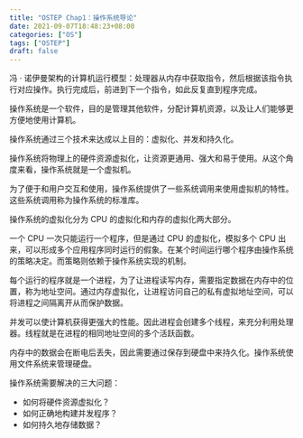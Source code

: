 ```yaml
---
title: "OSTEP Chap1：操作系统导论"
date: 2021-09-07T18:48:23+08:00
categories: ["OS"]
tags: ["OSTEP"]
draft: false
---
```


冯 · 诺伊曼架构的计算机运行模型：处理器从内存中获取指令，然后根据该指令执行对应操作。执行完成后，前进到下一个指令，如此反复直到程序完成。

操作系统是一个软件，目的是管理其他软件，分配计算机资源，以及让人们能够更方便地使用计算机。

操作系统通过三个技术来达成以上目的：虚拟化、并发和持久化。

操作系统将物理上的硬件资源虚拟化，让资源更通用、强大和易于使用。从这个角度来看，操作系统就是一个虚拟机。

为了便于和用户交互和使用，操作系统提供了一些系统调用来使用虚拟机的特性。这些系统调用称为操作系统的标准库。

操作系统的虚拟化分为 CPU 的虚拟化和内存的虚拟化两大部分。

一个 CPU 一次只能运行一个程序，但是通过 CPU 的虚拟化，模拟多个 CPU 出来，可以形成多个应用程序同时运行的假象。在某个时间运行哪个程序由操作系统的策略决定。而策略则依赖于操作系统实现的机制。

每个运行的程序就是一个进程，为了让进程读写内存，需要指定数据在内存中的位置，称为地址空间。通过内存虚拟化，让进程访问自己的私有虚拟地址空间，可以将进程之间隔离开从而保护数据。

并发可以使计算机获得更强大的性能。因此进程会创建多个线程，来充分利用处理器。线程就是在进程的相同地址空间的多个活跃函数。

内存中的数据会在断电后丢失，因此需要通过保存到硬盘中来持久化。操作系统使用文件系统来管理硬盘。

操作系统需要解决的三大问题：

- 如何将硬件资源虚拟化？
- 如何正确地构建并发程序？
- 如何持久地存储数据？
